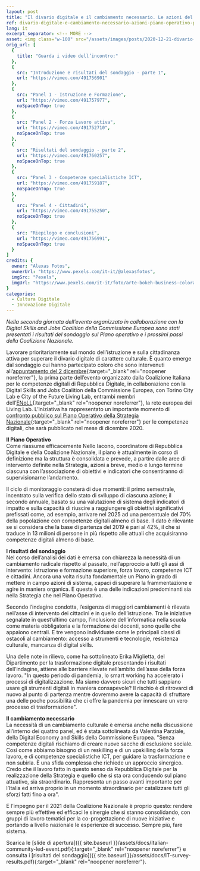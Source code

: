 ```yaml
---
layout: post
title: "Il divario digitale e il cambiamento necessario. Le azioni del Piano operativo per le competenze digitali"
ref: divario-digitale-e-cambiamento-necessario-azioni-piano-operativo-per-competenze-digitali
lang: it
excerpt_separator: <!-- MORE -->
asset: <img class="w-100" src="/assets/images/posts/2020-12-21-divario-digitale-e-cambiamento-necessario.jpg" alt="Il divario digitale e il cambiamento necessario. Le azioni del Piano operativo per le competenze digitali"/>
orig_url: [
  {
    title: "Guarda i video dell’incontro:"
  },
  {
    src: "Introduzione e risultati del sondaggio - parte 1",
    url: "https://vimeo.com/491756901"
  },
  {
    src: "Panel 1 - Istruzione e Formazione",
    url: "https://vimeo.com/491757977",
    noSpaceOnTop: true
  },
  {
    src: "Panel 2 - Forza Lavoro attiva",
    url: "https://vimeo.com/491752710",
    noSpaceOnTop: true
  },
  {
    src: "Risultati del sondaggio - parte 2",
    url: "https://vimeo.com/491760257",
    noSpaceOnTop: true
  },
  {
    src: "Panel 3 - Competenze specialistiche ICT",
    url: "https://vimeo.com/491759187",
    noSpaceOnTop: true
  },
  {
    src: "Panel 4 - Cittadini",
    url: "https://vimeo.com/491755250",
    noSpaceOnTop: true
  },
  {
    src: "Riepilogo e conclusioni",
    url: "https://vimeo.com/491756991",
    noSpaceOnTop: true
  }
]
credits: {
  owner: "Alexas Fotos",
  ownerUrl: "https://www.pexels.com/it-it/@alexasfotos",
  imgSrc: "Pexels",
  imgUrl: "https://www.pexels.com/it-it/foto/arte-bokeh-business-colorato-2277784/"
}
categories:
  - Cultura Digitale
  - Innovazione Digitale
---
```


_Nella seconda giornata  dell’evento organizzato in collaborazione con la Digital Skills and Jobs Coalition della Commissione Europea sono stati presentati i risultati del sondaggio sul Piano operativo e i prossimi passi della Coalizione Nazionale._

<!-- MORE -->

Lavorare prioritariamente sul mondo dell’istruzione e sulla cittadinanza attiva per superare il divario digitale di carattere culturale. È quanto emerge dal sondaggio  cui hanno partecipato coloro che sono intervenuti all’[appuntamento del 2 dicembre](https://repubblicadigitale.innovazione.gov.it/strategia-nazionale-competenze-digitali-incontro-eu/){:target="_blank" rel="noopener noreferrer"}, la prima parte dell’evento organizzato dalla Coalizione Italiana per le competenze digitali di Repubblica Digitale, in collaborazione con la Digital Skills and Jobs Coalition della Commissione Europea, con Torino City Lab e City of the Future Living Lab, entrambi membri dell’[ENoLL](https://enoll.org/){:target="_blank" rel="noopener noreferrer"}, la rete europea dei Living Lab.
L’iniziativa ha rappresentato un importante momento di [confronto pubblico sul Piano Operativo della Strategia Nazionale](https://repubblicadigitale.innovazione.gov.it/linguaggio-del-presente-e-del-futuro/){:target="_blank" rel="noopener noreferrer"} per le competenze digitali, che sarà pubblicato nel mese di dicembre 2020.  

**Il Piano Operativo**  
Come riassume efficacemente Nello Iacono, coordinatore  di Repubblica Digitale e della Coalizione Nazionale, il piano è attualmente in corso di definizione ma la struttura è consolidata e prevede, a partire dalle aree di intervento definite nella Strategia, azioni a breve, medio e lungo termine ciascuna con l’associazione di obiettivi e indicatori che consentiranno di supervisionarne l’andamento.  

Il ciclo di monitoraggio consterà di due momenti: il primo semestrale, incentrato sulla verifica dello stato di sviluppo di ciascuna azione; il secondo annuale, basato su una valutazione di sistema degli indicatori di impatto e sulla capacità di riuscire a raggiungere gli obiettivi significativi prefissati come, ad esempio, arrivare nel 2025 ad una percentuale del 70% della popolazione con competenze digitali almeno di base. Il dato è rilevante se si considera che la base di partenza del 2019 è pari al 42%, il che si traduce in 13 milioni di persone in più rispetto alle attuali che acquisiranno competenze digitali almeno di base.  

**I risultati del sondaggio**  
Nel corso dell’analisi dei dati è emersa con chiarezza la necessità di un cambiamento radicale rispetto al passato, nell’approccio a tutti gli assi di intervento: istruzione e formazione superiore, forza lavoro, competenze ICT e cittadini. Ancora una volta risulta fondamentale un Piano in grado di mettere in campo azioni di sistema, capaci di superare la frammentazione e agire in maniera organica. E questa è una delle indicazioni predominanti sia nella Strategia che nel Piano Operativo.  

Secondo l’indagine condotta, l’esigenza di maggiori cambiamenti è rilevata nell’asse di intervento dei cittadini e in quello dell’istruzione. Tra le iniziative segnalate in quest’ultimo campo, l’inclusione dell’informatica nella scuola come materia obbligatoria e la formazione dei docenti, sono quelle che appaiono centrali. E tre vengono individuate come le principali classi di ostacoli al cambiamento: accesso a strumenti e tecnologie, resistenza culturale, mancanza di digital skills.  

Una delle note in rilievo, come ha sottolineato Erika Miglietta, del Dipartimento per la trasformazione digitale presentando i risultati dell’indagine, attiene alle barriere rilevate nell’ambito dell’asse della forza lavoro. "In questo periodo di pandemia, lo smart working ha accelerato i processi di digitalizzazione. Ma siamo davvero sicuri che tutti sappiano usare gli strumenti digitali in maniera consapevole? Il rischio è di ritrovarci di nuovo al punto di partenza mentre dovremmo avere la capacità di sfruttare una delle poche possibilità che ci offre la pandemia per innescare un vero processo di trasformazione".  

**Il cambiamento necessario**  
La necessità di un cambiamento culturale è emersa anche nella discussione all’interno dei quattro panel, ed è stata sottolineata da Valentina Parziale, della Digital Economy and Skills della Commissione Europea. "Senza competenze digitali rischiamo di creare nuove sacche di esclusione sociale. Così come abbiamo bisogno di un reskilling e di un upskilling della forza lavoro, e di competenze specialistiche ICT, per guidare la trasformazione e non subirla. È una sfida complessa che richiede un approccio sinergico. Credo che il lavoro fatto in questo senso da Repubblica Digitale per la realizzazione della Strategia e quello che si sta ora conducendo sul piano attuativo, sia straordinario. Rappresenta un passo avanti importante per l’Italia ed arriva proprio in un momento straordinario per catalizzare tutti gli sforzi fatti fino a ora".  

E l’impegno per il 2021 della Coalizione Nazionale è proprio questo: rendere sempre più effettive ed efficaci le sinergie che si stanno consolidando, con gruppi di lavoro tematici per la co-progettazione di nuove iniziative e portando a livello nazionale le esperienze di successo. Sempre più, fare sistema.  

Scarica le [slide di apertura]({{ site.baseurl }}/assets/docs/Italian-community-led-event.pdf){:target="_blank" rel="noopener noreferrer"} e consulta i [risultati del sondaggio]({{ site.baseurl }}/assets/docs/IT-survey-results.pdf){:target="_blank" rel="noopener noreferrer"}.  

